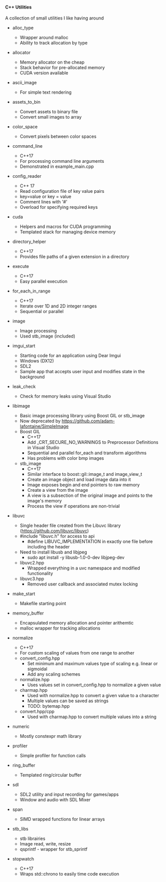 #### C++ Utilities
A collection of small utilities I like having around

* alloc_type
    * Wrapper around malloc
    * Ability to track allocation by type

* allocator
    * Memory allocator on the cheap
    * Stack behavior for pre-allocated memory
    * CUDA version available

* ascii_image
    * For simple text rendering

* assets_to_bin
    * Convert assets to binary file
    * Convert small images to array

* color_space
    * Convert pixels between color spaces

* command_line
    * C++17
    * For processing command line arguments
    * Demonstrated in example_main.cpp    

* config_reader
    * C++ 17
    * Read configuration file of key value pairs
    * key=value or key = value
    * Comment lines with '#'
    * Overload for specifying required keys

* cuda
    * Helpers and macros for CUDA programming
    * Templated stack for managing device memory

* directory_helper
    * C++17
    * Provides file paths of a given extension in a directory

* execute
    * C++17
    * Easy parallel execution

* for_each_in_range
    * C++17
    * Iterate over 1D and 2D integer ranges
    * Sequential or parallel

* image
    * Image processing
    * Used stb_image (included)

* imgui_start
    * Starting code for an application using Dear Imgui
    * Windows (DX12)
    * SDL2
    * Sample app that accepts user input and modifies state in the background

* leak_check
    * Check for memory leaks using Visual Studio

* libimage
    * Basic image processing library using Boost GIL or stb_image
    * Now deprecated by https://github.com/adam-lafontaine/SimpleImage
    * Boost GIL
        * C++17
        * Add _CRT_SECURE_NO_WARNINGS to Preprocessor Definitions in Visual Studio
        * Sequential and parallel for_each and transform algorithms
        * Has problems with color bmp images
    * stb_image        
        * C++17
        * Similar interface to boost::gil::image_t and image_view_t
        * Create an image object and load image data into it
        * Image exposes begin and end pointers to raw memory
        * Create a view from the image
        * A view is a subsection of the original image and points to the image's memory
        * Process the view if operations are non-trivial

* libuvc
    * Single header file created from the Libuvc library (https://github.com/libuvc/libuvc)
    * #include "libuvc.h" for access to api
        * #define LIBUVC_IMPLEMENTATION in exactly one file before including the header
    * Need to install libusb and libjpeg
        * sudo apt install -y libusb-1.0-0-dev libjpeg-dev
    * libuvc2.hpp
        * Wrapped everything in a uvc namespace and modified functionality
    * libuvc3.hpp
        * Removed user callback and associated mutex locking
        
* make_start
    * Makefile starting point

* memory_buffer
    * Encapsulated memory allocation and pointer arithemtic
    * malloc wrapper for tracking allocations

* normalize
    * C++17
    * For custom scaling of values from one range to another
    * convert_config.hpp
        * Set minimum and maximum values type of scaling e.g. linear or sigmoidal
        * Add any scaling schemes
    * normalize.hpp
        * Uses values set in convert_config.hpp to normalize a given value
    * charmap.hpp
        * Used with normalize.hpp to convert a given value to a character
        * Multiple values can be saved as strings
        * TODO: bytemap.hpp
    * convert.hpp/cpp
        * Used with charmap.hpp to convert multiple values into a string

* numeric
    * Mostly constexpr math library

* profiler
    * Simple profiler for function calls

* ring_buffer
    * Templated ring/circular buffer

* sdl
    * SDL2 utility and input recording for games/apps
    * Window and audio with SDL Mixer

* span
    * SIMD wrapped functions for linear arrays

* stb_libs
    * stb librairies
    * Image read, write, resize
    * qsprintf - wrapper for stb_sprintf

* stopwatch
    * C++17
    * Wraps std::chrono to easily time code execution